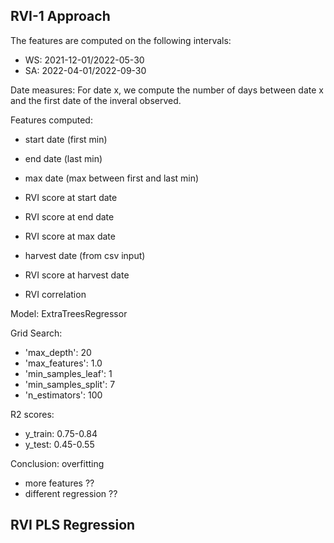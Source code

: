 ## RVI-1 Approach

The features are computed on the following intervals:
- WS: 2021-12-01/2022-05-30
- SA: 2022-04-01/2022-09-30

Date measures: For date x, we compute the number of days between date x and the first date of the inveral observed. 

Features computed:
- start date (first min)
- end date (last min)
- max date (max between first and last min)

- RVI score at start date
- RVI score at end date 
- RVI score at max date 

- harvest date (from csv input)
- RVI score at harvest date 

- RVI correlation 

Model: ExtraTreesRegressor

Grid Search:
- 'max_depth': 20
- 'max_features': 1.0
- 'min_samples_leaf': 1
- 'min_samples_split': 7
- 'n_estimators': 100

R2 scores:
- y_train: 0.75-0.84
- y_test: 0.45-0.55 

Conclusion: overfitting 

- more features ?? 
- different regression ??



## RVI PLS Regression 
